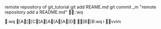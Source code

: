 remote repository of git_tutorial
git add REAME.md
git commit _m "remote repository add a README.md"
::wq

:wq
[A[[C[A[A[A[A[D
[B[B:wq
i
vvim
